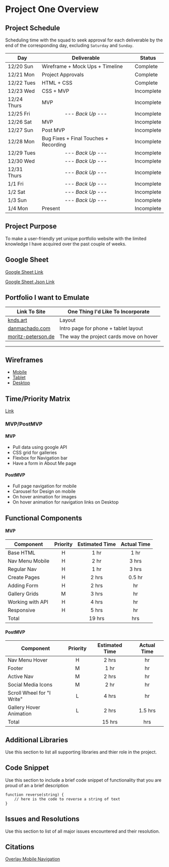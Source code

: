 # Project One Overview

## Project Schedule

Scheduling time with the squad to seek approval for each deliverable by the end of the corresponding day, excluding `Saturday` and `Sunday`.

| Day         | Deliverable                           | Status     |
| ----------- | ------------------------------------- | ---------- |
| 12/20 Sun   | Wireframe + Mock Ups + Timeline       | Complete   |
| 12/21 Mon   | Project Approvals                     | Complete   |
| 12/22 Tues  | HTML + CSS                            | Complete   |
| 12/23 Wed   | CSS + MVP                             | Incomplete |
| 12/24 Thurs | MVP                                   | Incomplete |
| 12/25 Fri   | <center>--- _Back Up_ ---</center>    | Incomplete |
| 12/26 Sat   | MVP                                   | Incomplete |
| 12/27 Sun   | Post MVP                              | Incomplete |
| 12/28 Mon   | Bug Fixes + Final Touches + Recording | Incomplete |
| 12/29 Tues  | <center>--- _Back Up_ ---</center>    | Incomplete |
| 12/30 Wed   | <center>--- _Back Up_ ---</center>    | Incomplete |
| 12/31 Thurs | <center>--- _Back Up_ ---</center>    | Incomplete |
| 1/1 Fri     | <center>--- _Back Up_ ---</center>    | Incomplete |
| 1/2 Sat     | <center>--- _Back Up_ ---</center>    | Incomplete |
| 1/3 Sun     | <center>--- _Back Up_ ---</center>    | Incomplete |
| 1/4 Mon     | Present                               | Incomplete |

## Project Purpose

To make a user-friendly yet unique portfolio website with the limited knowledge I have acquired over the past couple of weeks.

## Google Sheet

[Google Sheet Link](https://docs.google.com/spreadsheets/d/1ZYlV-gAMjH1KxIEfc24jhPFtLRe3hfE-3TcwIzMoh1o/edit#gid=0)

[Google Sheet Json Link](https://spreadsheets.google.com/feeds/list/1ZYlV-gAMjH1KxIEfc24jhPFtLRe3hfE-3TcwIzMoh1o/1/public/full?alt=json)

## Portfolio I want to Emulate

| Link To Site                                          | One Thing I'd Like To Incorporate       |
| ----------------------------------------------------- | --------------------------------------- |
| [knds.art](https://knds.art/fotos)                    | Layout                                  |
| [danmachado.com](https://www.danmachado.com/)         | Intro page for phone + tablet layout    |
| [moritz-peterson.de](https://www.moritz-petersen.de/) | The way the project cards move on hover |

---

## Wireframes

- [Mobile](https://res.cloudinary.com/kndshein/image/upload/v1608569565/Project%20One/Wireframe__Mobile_dm7trv.png)
- [Tablet](https://res.cloudinary.com/kndshein/image/upload/v1608575846/Project%20One/Wireframe__Tablet_n0cryr.png)
- [Desktop](https://res.cloudinary.com/kndshein/image/upload/v1608529417/Project%20One/Wireframe_Desktop_nty6eu.png)

## Time/Priority Matrix

[Link](https://res.cloudinary.com/kndshein/image/upload/v1608569565/Project%20One/Time_Priority_Matrix_v3g2ge.png)

### MVP/PostMVP

#### MVP

- Pull data using google API
- CSS grid for galleries
- Flexbox for Navigation bar
- Have a form in About Me page

#### PostMVP

- Full page navigation for mobile
- Carousel for Design on mobile
- On hover animation for images
- On hover animation for navigation links on Desktop

## Functional Components

#### MVP

| Component        | Priority | Estimated Time | Actual Time |
| ---------------- | :------: | :------------: | :---------: |
| Base HTML        |    H     |      1 hr      |    1 hr     |
| Nav Menu Mobile  |    H     |      2 hr      |    3 hrs    |
| Regular Nav      |    H     |      1 hr      |    3 hrs    |
| Create Pages     |    H     |     2 hrs      |   0.5 hr    |
| Adding Form      |    H     |     2 hrs      |     hr      |
| Gallery Grids    |    M     |     3 hrs      |     hr      |
| Working with API |    H     |     4 hrs      |     hr      |
| Responsive       |    H     |     5 hrs      |     hr      |
| Total            |          |     19 hrs     |     hrs     |

#### PostMVP

| Component                  | Priority | Estimated Time | Actual Time |
| -------------------------- | :------: | :------------: | :---------: |
| Nav Menu Hover             |    H     |     2 hrs      |     hr      |
| Footer                     |    M     |      1 hr      |     hr      |
| Active Nav                 |    M     |     2 hrs      |     hr      |
| Social Media Icons         |    M     |      2 hr      |     hr      |
| Scroll Wheel for "I Write" |    L     |     4 hrs      |     hr      |
| Gallery Hover Animation    |    L     |     2 hrs      |   1.5 hrs   |
| Total                      |          |     15 hrs     |     hrs     |

## Additional Libraries

Use this section to list all supporting libraries and thier role in the project.

## Code Snippet

Use this section to include a brief code snippet of functionality that you are proud of an a brief description

```
function reverse(string) {
	// here is the code to reverse a string of text
}
```

## Issues and Resolutions

Use this section to list of all major issues encountered and their resolution.

## Citations

[Overlay Mobile Navigation](https://www.w3schools.com/howto/howto_js_fullscreen_overlay.asp)
